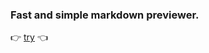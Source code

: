 ### Fast and simple markdown previewer.

:point_right: [try](https://devtoni.github.io/md-previewer/dist/) :point_left: